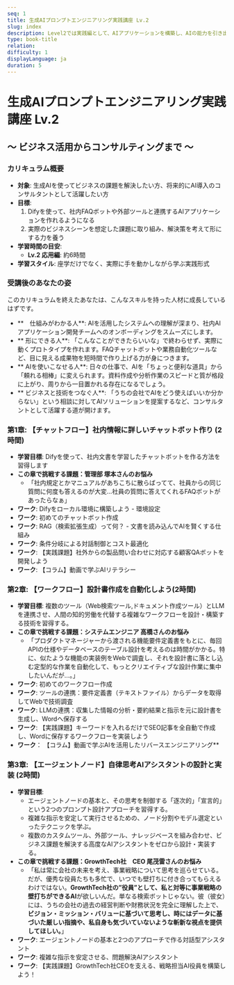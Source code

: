 ```yaml
---
seq: 1
title: 生成AIプロンプトエンジニアリング実践講座 Lv.2
slug: index
description: Level2では実践編として、AIアプリケーションを構築し、AIの能力を引き出す高度なテクニックまでを身につけることができます。Difyを使って、社内FAQボットや外部ツールと連携するAIアプリケーションを作ります
type: book-title
relation: 
difficulty: 1
displayLanguage: ja
duration: 5
---
```


# 生成AIプロンプトエンジニアリング実践講座 Lv.2
## ～ ビジネス活用からコンサルティングまで ～

### カリキュラム概要
- **対象**: 生成AIを使ってビジネスの課題を解決したい方、将来的にAI導入のコンサルタントとして活躍したい方
- **目標**:
    1. Difyを使って、社内FAQボットや外部ツールと連携するAIアプリケーションを作れるようになる
    2. 実際のビジネスシーンを想定した課題に取り組み、解決策を考えて形にする力を養う
- **学習時間の目安**:
    - **Lv.2 応用編**: 約6時間
- **学習スタイル**: 座学だけでなく、実際に手を動かしながら学ぶ実践形式

### 受講後のあなたの姿
このカリキュラムを終えたあなたは、こんなスキルを持った人材に成長しているはずです。
- **　仕組みがわかる人**: AIを活用したシステムへの理解が深まり、社内AIアプリケーション開発チームへのオンボーディングをスムーズにします。
- ** 形にできる人**: 「こんなことができたらいいな」で終わらせず、実際に動くプロトタイプを作れます。FAQチャットボットや業務自動化ツールなど、目に見える成果物を短時間で作り上げる力が身につきます。
- ** AIを使いこなせる人**: 日々の仕事で、AIを「ちょっと便利な道具」から「頼れる相棒」に変えられます。資料作成や分析作業のスピードと質が格段に上がり、周りから一目置かれる存在になるでしょう。
- ** ビジネスと技術をつなぐ人**: 「うちの会社でAIをどう使えばいいか分からない」という相談に対してAIソリューションを提案するなど、コンサルタントとして活躍する道が開けます。


### 第1章: 【チャットフロー】社内情報に詳しいチャットボット作り (2時間)
- **学習目標**: Difyを使って、社内文書を学習したチャットボットを作る方法を習得します
- **この章で挑戦する課題：管理部 塚本さんのお悩み**
    - 「社内規定とかマニュアルがあちこちに散らばってて、社員からの同じ質問に何度も答えるのが大変...社員の質問に答えてくれるFAQボットがあったらなぁ」
- **ワーク**: Difyをローカル環境に構築しよう - 環境設定
- **ワーク**: 初めてのチャットボット作成
- **ワーク**: RAG（検索拡張生成）って何？ - 文書を読み込んでAIを賢くする仕組み
- **ワーク**: 条件分岐による対話制御とコスト最適化
- **ワーク**: 【実践課題】社外からの製品問い合わせに対応する顧客QAボットを開発しよう
- **ワーク**: 【コラム】動画で学ぶAIリテラシー

### 第2章: 【ワークフロー】設計書作成を自動化しよう(2時間)
- **学習目標**: 複数のツール（Web検索ツール,ドキュメント作成ツール）とLLMを連携させ、人間の知的労働を代替する複雑なワークフローを設計・構築する技術を習得する。
- **この章で挑戦する課題：システムエンジニア 高橋さんのお悩み**
    - 「プロダクトマネージャーから渡される機能要件定義書をもとに、毎回APIの仕様やデータベースのテーブル設計を考えるのは時間がかかる。特に、似たような機能の実装例をWebで調査し、それを設計書に落とし込む定型的な作業を自動化して、もっとクリエイティブな設計作業に集中したいんだが…。」
- **ワーク**: 初めてのワークフロー作成
- **ワーク**: ツールの連携：要件定義書（テキストファイル）からデータを取得してWebで技術調査
- **ワーク**: LLMの連携：収集した情報の分析・要約結果と指示を元に設計書を生成し、Wordへ保存する
- **ワーク**: 【実践課題】キーワードを入れるだけでSEO記事を全自動で作成し、Wordに保存するワークフローを実装しよう
- **ワーク**： 【コラム】動画で学ぶAIを活用したリバースエンジニアリング**

### 第3章: 【エージェントノード】自律思考AIアシスタントの設計と実装 (2時間)
- **学習目標**:
    - エージェントノードの基本と、その思考を制御する「逐次的」「宣言的」という2つのプロンプト設計アプローチを習得する。
    - 複雑な指示を安定して実行させるための、ノード分割やモデル選定といったテクニックを学ぶ。
    - 複数のカスタムツール、外部ツール、ナレッジベースを組み合わせ、ビジネス課題を解決する高度なAIアシスタントをゼロから設計・実装する。
- **この章で挑戦する課題：GrowthTech社　CEO 尾茂雷さんのお悩み**
    - 「私は常に会社の未来を考え、事業戦略について思考を巡らせている。だが、優秀な役員たちも多忙で、いつでも壁打ちに付き合ってもらえるわけではない。**GrowthTech社の”役員”として、私と対等に事業戦略の壁打ちができるAI**が欲しいんだ。単なる検索ボットじゃない。彼（彼女）には、うちの会社の過去の経営判断や財務状況を完全に理解した上で、**ビジョン・ミッション・バリューに基づいて思考し、時にはデータに基づいた厳しい指摘や、私自身も気づいていないような斬新な視点を提供してほしい。**」
- **ワーク**: エージェントノードの基本と2つのアプローチで作る対話型アシスタント
- **ワーク**: 複雑な指示を安定させる、問題解決AIアシスタント
- **ワーク**: 【実践課題】GrowthTech社CEOを支える、戦略担当AI役員を構築しよう！


